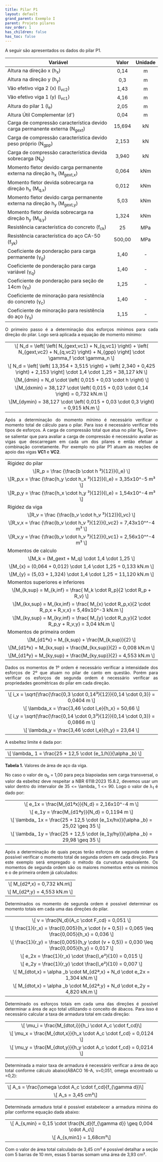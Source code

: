 ```yaml
---
title: Pilar P1
layout: default
grand_parent: Exemplo I
parent: Projeto pilares
nav_order: 1
has_children: false
has_toc: false
---
```


<!--Don't delete this script-->
<script src = "https://polyfill.io/v3/polyfill.min.js?features=es6"></script>
<script id = "MathJax-script" async src="https://cdn.jsdelivr.net/npm/mathjax@3/es5/tex-mml-chtml.js"></script>
<!--Don't delete this script-->

<p align = "justify">
A seguir são apresentados os dados do pilar P1.
</p>

<table style = "width:100%">
<thead align="center">
  <tr>
    <th>Variável</th>
    <th>Valor</th>
    <th>Unidade</th>
  </tr>
</thead>
<tbody align="center">
  <tr>
    <td align = "left">Altura na direção x (h<sub>x</sub>)</td>
    <td>0,14</td>
    <td>m</td>
  </tr>
  <tr>
    <td align = "left">Altura na direção y (h<sub>y</sub>)</td>
    <td>0,3</td>
    <td>m</td>
  </tr>  <tr>
    <td align = "left">Vão efetivo viga 2 (x) (l<sub>vc2</sub>)</td>
    <td>1,43</td>
    <td>m</td>
  </tr> 
  <tr>
    <td align = "left">Vão efetivo viga 1 (y) (l<sub>vc1</sub>)</td>
    <td>4,16</td>
    <td>m</td>
  </tr>
  <tr>
    <td align = "left">Altura do pilar 1 (l<sub>e</sub>)</td>
    <td>2,05</td>
    <td>m</td>
  </tr>
  <tr>
    <td align = "left">Altura Útil Complementar (d')</td>
    <td>0,04</td>
    <td>m</td>
  </tr>
  <tr>
    <td align = "left">Carga de compressão característica devido carga permanente externa (N<sub>gext</sub>)</td>
    <td>15,694</td>
    <td>kN</td>
  </tr>
  <tr>
    <td align = "left">Carga de compressão característica devido peso próprio (N<sub>gpp</sub>)</td>
    <td>2,153</td>
    <td>kN</td>
  </tr>
  <tr>
    <td align = "left">Carga de compressão característica devida sobrecarga (N<sub>q</sub>)</td>
    <td>3,940</td>
    <td>kN</td>
  </tr>
  <tr>
    <td align = "left">Momento fletor devido carga permanente externa na direção h<sub>x</sub> (M<sub>gext,x</sub>)</td>
    <td>0,064</td>
    <td>kNm</td>
  </tr>
  <tr>
    <td align = "left">Momento fletor devida sobrecarga na direção h<sub>x</sub> (M<sub>q,x</sub>)</td>
    <td>0,012</td>
    <td>kNm</td>
  </tr>
  <tr>
    <td align = "left">Momento fletor devido carga permanente externa na direção h<sub>y</sub> (M<sub>gext,y</sub>)</td>
    <td>5,03</td>
    <td>kNm</td>
  </tr>
  <tr>
    <td align = "left">Momento fletor devida sobrecarga na direção h<sub>y</sub> (M<sub>q,y</sub>)</td>
    <td>1,324</td>
    <td>kNm</td>
  </tr>
  <tr>
    <td align = "left">Resistência característica do concreto (f<sub>ck</sub>)</td>
    <td>25</td>
    <td>MPa</td>
  </tr>
  <tr>
    <td align = "left">Resistência característica do aço CA-50 (f<sub>yk</sub>)</td>
    <td>500,00</td>
    <td>MPa</td>
  </tr>
  <tr>
    <td align = "left">Coeficiente de ponderação para carga permanente (γ<sub>g</sub>)</td>
    <td>1,40</td>
    <td>-</td>
  </tr>
  <tr>
    <td align = "left">Coeficiente de ponderação para carga variável (γ<sub>q</sub>)</td>
    <td>1,40</td>
    <td>-</td>
  </tr>
   <tr>
    <td align = "left">Coeficiente de ponderação para seção de 14cm (γ<sub>n</sub>)</td>
    <td>1,25</td>
    <td>-</td>
  </tr>
  <tr>
    <td align = "left">Coeficiente de minoração para resistência do concreto (γ<sub>c</sub>)</td>
    <td>1,40</td>
    <td>-</td>
  </tr>
  <tr>
    <td align = "left">Coeficiente de minoração para resistência do aço (γ<sub>s</sub>)</td>
    <td>1,15</td>
    <td>-</td>
  </tr>
</tbody>
</table>

<p align = "justify">
O primeiro passo é a determinação dos esforços mínimos para cada direção do pilar. Logo será aplicada a equação de momento mínimo:
</p>

<table style = "width:100%">
 <tr>
    <td align = "center">\[ N_d = \left[ \left( N_{gext,vc1} + N_{q,vc1} \right) + \left( N_{gext,vc2} + N_{q,vc2} \right) + N_{gpp} \right] \cdot \gamma_f \cdot \gamma_n \]</td>
  </tr>
  <tr>
    <td align = "center">\[ N_d = \left[ \left( 13,354 + 3,515 \right) + \left( 2,340 + 0,425 \right) + 2,153 \right] \cdot 1,4 \cdot 1,25 = 38,127 kN \]</td>
  </tr>
  <tr>
    <td align = "center">\[M_{dmin} = N_d \cdot \left( 0,015 + 0,03 \cdot h \right) \]</td>
 <tr>
  <tr>
    <td align = "center">\[M_{dxmin} = 38,127 \cdot \left( 0,015 + 0,03 \cdot 0,14 \right) = 0,732 kN.m \]</td>
  </tr>
  <tr>
    <td align = "center">\[M_{dymin} = 38,127 \cdot \left( 0,015 + 0,03 \cdot 0,3 \right) = 0,915 kN.m \]</td>
  </tr>
</table>

<p align = "justify">
Após a determinação do momento mínimo é necessário verificar o momento total de cálculo para o pilar. Para isso é necessário verificar três tipos de esforços. A carga de compressão total que atua no pilar N<sub>d</sub>. Deve-se salientar que para avaliar a carga de compressão é necessário avaliar as vigas que descarregam em cada um dos pilares e então efetuar a combinação corretamente. Por exemplo no pilar P1 atuam as reações de apoio das vigas <b>VC1</b> e <b>VC2</b>.
</p>

<table style = "width:100%">
  <tr>
    <td align = "left">Rigidez do pilar </td>
  </tr>
  <tr>
    <td align = "center">\[R_p = \frac {\frac{b \cdot h ³}{12}}{l_e} \]</td>
  </tr>
  <tr>
    <td align = "center">\[R_p,x = \frac {\frac{h_y \cdot h_x ³}{12}}{l_e} = 3,35x10^-5 m³ \]</td>
  </tr>
   <tr>
    <td align = "center">\[R_p,y = \frac {\frac{h_x \cdot h_y ³}{12}}{l_e} = 1,54x10^-4 m³ \]</td>
  </tr>
  <tr>
    <td align = "left">Rigidez da viga </td>
  </tr>
  <tr>
    <td align = "center">\[R_v = \frac {\frac{b_v \cdot h_v ³}{12}}{l_vc} \]</td>
  </tr>
   <tr>
    <td align = "center">\[R_v,x = \frac {\frac{b_v \cdot h_v ³}{12}}{l_vc2} = 7,43x10^^-4 m³ \]</td>
  </tr>
  <tr>
    <td align = "center">\[R_v,y = \frac {\frac{b_v \cdot h_v ³}{12}}{l_vc1} = 2,56x10^^-4 m³ \]</td>
  </tr>
  <tr>
    <td align = "left"> Momentos de calculo </td>
  </tr>
  <tr>
    <td align = "center">\[M_k = (M_gext + M_q) \cdot 1,4 \cdot 1,25 \]</td>
  </tr>
  <tr>
    <td align = "center">\[M_{x} = (0,064 + 0,012) \cdot 1,4 \cdot 1,25 = 0,133 kN.m \]</td>
  </tr>
   <tr>
    <td align = "center">\[M_{y} = (5,03 + 1,324) \cdot 1,4 \cdot 1,25 = 11,120 kN.m \]</td>
  </tr>
  <tr>
    <td align = "left">Momentos superiores e inferiores </td>
  </tr>
   <tr>
    <td align = "center">\[M_{k,sup} = M_{k,inf} = \frac{ M_k \cdot R_p}{2 \cdot R_p + R_v} \]</td>
  </tr>
   <tr>
    <td align = "center">\[M_{kx,sup} = M_{kx,inf} = \frac{ M_{x} \cdot R_p,x}{2 \cdot R_p,x + R_v,x} = 5,49x10^-3 kN.m \]</td>
  </tr>
   <tr>
    <td align = "center">\[M_{ky,sup} = M_{ky,inf} = \frac{ M_{y} \cdot R_p,y}{2 \cdot R_p,y + R_v,y} = 3,04 kN.m \]</td>
  </tr>
  <tr>
    <td align = "left">Momentos de primeira ordem </td>
  </tr>  <tr>
    <td align = "center">\[M_{d1ªx} = M_{k,sup} + \frac{M_{k,sup}}{2} \]</td>
  </tr>
  <tr>
    <td align = "center">\[M_{d1ªx} = M_{kx,sup} + \frac{M_{kx,sup}}{2} = 0,008 kN.m \]</td>
  </tr>
  <tr>
    <td align = "center">\[M_{d1ªy} = M_{ky,sup} + \frac{M_{ky,sup}}{2} = 4,553 kN.m \]</td>
  </tr>
</table>

<p align = "justify">
Dados os momentos de 1º ordem é necessário verificar a intensidade dos esforços de 2º que atuam no pilar de canto em questão. Porém para verificar os esforços de segunda ordem é necessário verificar as propriedades geométricas do pilar em cada direção.  
</p>

<table style = "width:100%">
  <tr>
    <td align = "center">\[ i_x = \sqrt{\frac{\frac{0,3 \cdot 0,14³}{12}}{0,14 \cdot 0,3}} = 0,0404 m \]</td>
  </tr>
  <tr>
    <td align = "center">\[ \lambda_x = \frac{3,46 \cdot l_e}{h_x} = 50,66 \]</td>
  </tr>
  <tr>
    <td align = "center">\[ i_y = \sqrt{\frac{\frac{0,14 \cdot 0,3³}{12}}{0,14 \cdot 0,3}} = 0,0866 m \]</td>
  </tr>
  <tr>
    <td align = "center">\[ \lambda_y = \frac{3,46 \cdot l_e}{h_y} = 23,64 \]</td>
  </tr>
</table>

<p align = "justify">
A esbeltez limite é dada por:
</p>

<table>
  <tr>
    <td align = "center">\[ \lambda_ 1 = \frac{25 + 12,5 \cdot (e_1/h)}{\alpha _b} \]</td>
  </tr>
</table>

<p align = "justify" id = "tab2"><b>Tabela 1.</b> Valores de área de aço da viga.</p>

<p align = "justify">
No caso o valor de α<sub>b</sub> = 1,00 para peça biapoiadas sem carga transversal, o valor da esbeltez deve respeitar a NBR 6118:2023 15.8.2, devemos usar um valor dentro do intervalor de 35 <= \lambda_ 1 <= 90. Logo o valor de λ<sub>1</sub> é dado por:
</p>

<table>
   <tr>
    <td align = "center">\[ e_1x = \frac{M_{d1ªx}}{N_d} = 2,16x10^-4 m \]</td>
  </tr>
  <tr>
    <td align = "center">\[ e_1y = \frac{M_{d1ªy}}{N_d} = 0,1194 m \]</td>
  </tr>
  <tr>
    <td align = "center">\[ \lambda_ 1x = \frac{25 + 12,5 \cdot (e_1x/hx)}{\alpha _b} = 25,02 \geq 35 \]</td>
  </tr>
  <tr>
    <td align = "center">\[ \lambda_ 1y = \frac{25 + 12,5 \cdot (e_1y/hy)}{\alpha _b} = 29,98 \geq 35 \]</td>
  </tr>
</table>

<p align = "justify">
Após a determinação de quais peças terão esforços de segunda ordem é possível verificar o momento total de segunda ordem em cada direção. Para este exemplo será empregado o método da curvatura equivalente. Os momentos de segunda ordem são os maiores momentos entre os minimos e o de primeira ordem já calculados:
</p>

<table>
  <tr>
    <td align = "center">\[ M_{d2ª,x} = 0,732 kN.m\]</td>
  </tr>
  <tr>
    <td align = "center">\[ M_{d2ª,y} = 4,553 kN.m \]</td>
  </tr>
</table>

<p align = "justify">
Determinados os momento de segunda ordem é possível determinar os momento totais em cada uma das direções do pilar.
</p>

<table>
   <tr>
    <td align = "center">\[ v = \frac{N_d)(A_c \cdot F_cd} = 0,051 \]</td>
  </tr>
   <tr>
    <td align = "center">\[ \frac{1}{r_x) = \frac{0,005)(h_x \cdot (v + 0,5)} = 0,065 \leq \frac{0,005}{h_x} = 0,036 \]</td>
  </tr>
   <tr>
    <td align = "center">\[ \frac{1}{r_y) = \frac{0,005)(h_y \cdot (v + 0,5)} = 0,030 \leq \frac{0,005}{h_y} = 0,017 \]</td>
  </tr>
     <tr>
    <td align = "center">\[ e_2x = \frac{1}{r_x) \cdot \frac{l_e²}{10} = 0,015 \]</td>
  </tr>
    <tr>
    <td align = "center">\[ e_2y = \frac{1}{r_y) \cdot \frac{l_e²}{10} = 0,007 \]</td>
  </tr>
  <tr>
    <td align = "center">\[ M_{dtot,x} = \alpha _b \cdot M_{d2ª,x} + N_d \cdot e_2x = 1,304 kN.m \]</td>
  </tr>
  <tr>
    <td align = "center">\[ M_{dtot,x} = \alpha _b \cdot M_{d2ª,y} + N_d \cdot e_2y = 4,820 kN.m \]</td>
  </tr>
</table>

<p align = "justify">
Determinado os esforços totais em cada uma das direções é possível determinar a área de aço total utilizando o conceito de ábacos. Para isso é necessário calcular a taxa de armadura total em cada direção:
</p>

<table>
  <tr>
    <td align = "center">\[ \mu_i = \frac{M_{dtot,i}}{h_i \cdot A_c \cdot f_cd}\]</td>
  </tr>
  <tr>
    <td align = "center">\[ \mu_x = \frac{M_{dtot,x}}{h_x \cdot A_c \cdot f_cd} = 0,0124 \]</td>
  </tr>
   <tr>
    <td align = "center">\[ \mu_y = \frac{M_{dtot,y}}{h_y \cdot A_c \cdot f_cd} = 0,0214 \]</td>
  </tr>
</table>

<p align = "justify">
Determinada a maior taxa de armadura é necessário verificar a área de aço total conforme cálculo abaixo(ÁBACO 16-A, v=0,051, omega encontrado ω =0,2):
</p>

<table>
  <tr>
    <td align = "center">\[ A_s = \frac{\omega \cdot A_c \cdot f_cd}{f_{\gamma d}}\]</td>
  </tr>
  <tr>
    <td align = "center">\[ A_s = 3,45 cm²\]</td>
  </tr>
</table>

<p align = "justify">
Determinada armadura total é possível estabelecer a armadura mínima do pilar conforme equação dada abaixo:
</p>

<table>
  <tr>
    <td align = "center">\[ A_{s,min} = 0,15 \cdot \frac{N_d}{f_{\gamma d}} \geq 0,004 \cdot A_c\]</td>
  </tr>
  <tr>
    <td align = "center">\[ A_{s,min1} = 1,68cm²\]</td>
  </tr>
</table>

<p align = "justify">
Com o valor de área total calculado de 3,45 cm² é possível detalhar a seção com 5 barras de 10 mm, essas 5 barras somam uma área de 3,93 cm².
</p>
